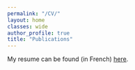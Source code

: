 ```yaml
---
permalink: "/CV/"
layout: home
classes: wide
author_profile: true
title: "Publications"
---
```


My resume can be found (in French) [here](https://apoinas.github.io/assets/pdfs/CV.pdf).
